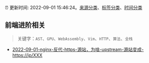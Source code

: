 :alarm_clock: 更新时间: 2022-09-01 15:46:24。[来源分类](../README.md)、[标签分类](../TAGS.md)、[时间分类](../TIMELINE.md)

## 前端进阶相关


> 关键字：`AST`、`GPU`、`WebAssembly`、`Vim`、`HTTP`、`算法`、`全栈`



- [2022-09-01-nginx-反代-https-源站，为啥-upstream-源站变成-https://ip/XXX](https://www.v2ex.com/t/877124) 